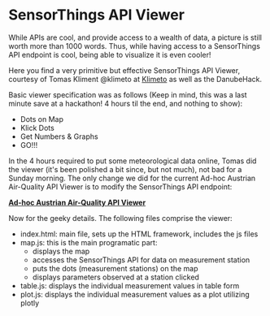 # SensorThings API Viewer

While APIs are cool, and provide access to a wealth of data, a picture is still worth more than 1000 words. 
Thus, while having access to a SensorThings API endpoint is cool, being able to visualize it is even cooler!

Here you find a very primitive but effective SensorThings API Viewer, courtesy of Tomas Kliment @klimeto at [Klimeto](https://klimeto.com/) as well as the DanubeHack.

Basic viewer specification was as follows (Keep in mind, this was a last minute save at a hackathon! 4 hours til the end, and nothing to show):
* Dots on Map
* Klick Dots
* Get Numbers & Graphs 
* GO!!!

In the 4 hours required to put some meteorological data online, Tomas did the viewer (it's been polished a bit since, but not much), not bad for a Sunday morning. The only change we did for the current Ad-hoc Austrian Air-Quality API Viewer is to modify the SensorThings API endpoint:

**[Ad-hoc Austrian Air-Quality API Viewer](http://service.datacove.eu/AT_AIR/)**

Now for the geeky details. The following files comprise the viewer:

* index.html: main file, sets up the HTML framework, includes the js files
* map.js: this is the main programatic part:
  * displays the map
  * accesses the SensorThings API for data on measurement station
  * puts the dots (measurement stations) on the map
  * displays parameters observed at a station clicked
* table.js: displays the individual measurement values in table form
* plot.js: displays the individual measurement values as a plot utilizing plotly


